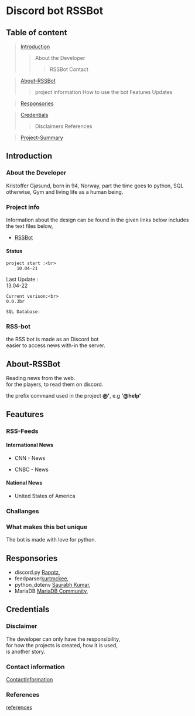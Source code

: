 # Discord bot RSSBot

## Table of content

> [Introduction](#Introduction)
>> About the Developer
>>> RSSBot
>>> Contact

> [About-RSSBot](#About-RSSBot)
>> project information 
>> How to use the bot
>> Features
>> Updates

> [Responsories](#Responsories)

> [Credentials](#Credentials)
>> Disclaimers
>> References

> [Project-Summary](#project-Summary)

## Introduction

### About the Developer

Kristoffer Gjøsund, born in 94, Norway, part the time goes to python, SQL
otherwise, Gym and living life as a human being.

### Project info

Information about the design can be found in the given links below
includes the text files below,


*   [RSSBot](https://github.com/krigjo25/Discord/blob/main/RSSBot/design/RSSBot.md)



#### Status

    project start :<br>
        10.04-21

   Last Update :<br>
        13.04-22

    Current verison:<br>
    0.0.3br

    SQL Database:

### RSS-bot

the RSS bot is made as an Discord bot<br>
easier to access news with-in the server.

## About-RSSBot

Reading news from the web.<br>
for the players, to read them on discord.

the prefix command used in the project  **@'**, e.g **'@help'**

## Feautures

### RSS-Feeds

####    International News

* CNN - News

* CNBC - News

#### National News

* United States of America

### Challanges 

### What makes this bot unique

The bot is made with love for python.

## Responsories

-   discord.py [Rapptz](https://github.com/Rapptz/discord.py),  <br>
-   feedparser[kurtmckee](https://github.com/kurtmckee/feedparser), <br>
-   python_dotenv [Saurabh Kumar](https://github.com/motdotla/dotenv),<br>
-   MariaDB [MariaDB Community](https://github.com/mariadb-corporation/mariadb-connector-python), <br>



 

## Credentials

### Disclaimer

The developer can only have the responsibility,<br>
for how the projects is created, how it is used,<br>
is another story.

### Contact information


[ContactInformation](https://github.com/krigjo25/Discord/blob/main/pyBut/read-me.md#Credentials)

### References

[references](https://github.com/krigjo25/Discord/blob/main/pyBut/read-me.md#Credentials)

